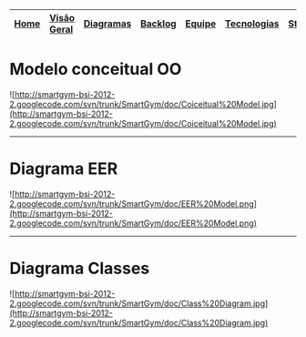 |[Home](http://code.google.com/p/smartgym-bsi-2012-2/)|[Visão Geral](http://code.google.com/p/smartgym-bsi-2012-2/wiki/visao_geral)|[Diagramas](http://code.google.com/p/smartgym-bsi-2012-2/wiki/Diagramas)|[Backlog](http://code.google.com/p/smartgym-bsi-2012-2/wiki/backlog)|[Equipe](http://code.google.com/p/smartgym-bsi-2012-2/wiki/Equipe)|[Tecnologias](http://code.google.com/p/smartgym-bsi-2012-2/wiki/Tecnologias)|[Stakeholders](http://code.google.com/p/smartgym-bsi-2012-2/wiki/Atores_papeis)|[Mockups](http://code.google.com/p/smartgym-bsi-2012-2/wiki/Telas)|
|:----------------------------------------------------|:---------------------------------------------------------------------------|:-----------------------------------------------------------------------|:-------------------------------------------------------------------|:-----------------------------------------------------------------|:---------------------------------------------------------------------------|:------------------------------------------------------------------------------|:-----------------------------------------------------------------|

# Modelo conceitual OO #
![http://smartgym-bsi-2012-2.googlecode.com/svn/trunk/SmartGym/doc/Coiceitual%20Model.jpg](http://smartgym-bsi-2012-2.googlecode.com/svn/trunk/SmartGym/doc/Coiceitual%20Model.jpg)

---

# Diagrama EER #
![http://smartgym-bsi-2012-2.googlecode.com/svn/trunk/SmartGym/doc/EER%20Model.png](http://smartgym-bsi-2012-2.googlecode.com/svn/trunk/SmartGym/doc/EER%20Model.png)

---

# Diagrama Classes #
![http://smartgym-bsi-2012-2.googlecode.com/svn/trunk/SmartGym/doc/Class%20Diagram.jpg](http://smartgym-bsi-2012-2.googlecode.com/svn/trunk/SmartGym/doc/Class%20Diagram.jpg)